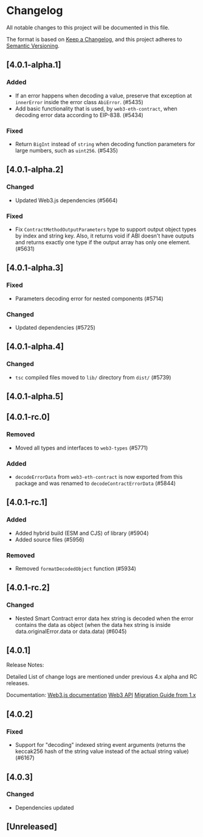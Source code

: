 # Changelog

All notable changes to this project will be documented in this file.

The format is based on [Keep a Changelog](https://keepachangelog.com/en/1.0.0/),
and this project adheres to [Semantic Versioning](https://semver.org/spec/v2.0.0.html).

<!-- EXAMPLE

## [1.0.0]

### Added

- I've added feature XY (#1000)

### Changed

- I've cleaned up XY (#1000)

### Deprecated

- I've deprecated XY (#1000)

### Removed

- I've removed XY (#1000)

### Fixed

- I've fixed XY (#1000)

### Security

- I've improved the security in XY (#1000)

-->

## [4.0.1-alpha.1]

### Added

-   If an error happens when decoding a value, preserve that exception at `innerError` inside the error class `AbiError`. (#5435)
-   Add basic functionality that is used, by `web3-eth-contract`, when decoding error data according to EIP-838. (#5434)

### Fixed

-   Return `BigInt` instead of `string` when decoding function parameters for large numbers, such as `uint256`. (#5435)

## [4.0.1-alpha.2]

### Changed

-   Updated Web3.js dependencies (#5664)

### Fixed

-   Fix `ContractMethodOutputParameters` type to support output object types by index and string key. Also, it returns void if ABI doesn't have outputs and returns exactly one type if the output array has only one element. (#5631)

## [4.0.1-alpha.3]

### Fixed

-   Parameters decoding error for nested components (#5714)

### Changed

-   Updated dependencies (#5725)

## [4.0.1-alpha.4]

### Changed

-   `tsc` compiled files moved to `lib/` directory from `dist/` (#5739)

## [4.0.1-alpha.5]

## [4.0.1-rc.0]

### Removed

-   Moved all types and interfaces to `web3-types` (#5771)

### Added

-   `decodeErrorData` from `web3-eth-contract` is now exported from this package and was renamed to `decodeContractErrorData` (#5844)

## [4.0.1-rc.1]

### Added

-   Added hybrid build (ESM and CJS) of library (#5904)
-   Added source files (#5956)

### Removed

-   Removed `formatDecodedObject` function (#5934)

## [4.0.1-rc.2]

### Changed

-   Nested Smart Contract error data hex string is decoded when the error contains the data as object (when the data hex string is inside data.originalError.data or data.data) (#6045)

## [4.0.1]

Release Notes:

Detailed List of change logs are mentioned under previous 4.x alpha and RC releases.

Documentation:
[Web3.js documentation](https://docs.web3js.org/)
[Web3 API](https://docs.web3js.org/api)
[Migration Guide from 1.x](https://docs.web3js.org/guides/web3_upgrade_guide/x/)

## [4.0.2]

### Fixed

-   Support for "decoding" indexed string event arguments (returns the keccak256 hash of the string value instead of the actual string value) (#6167)

## [4.0.3]

### Changed

-   Dependencies updated

## [Unreleased]
